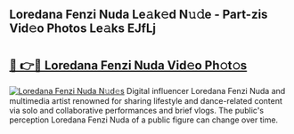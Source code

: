 ## Loredana Fenzi Nuda Le𝚊k𝚎d N𝚞𝚍e - Part-zis Vid𝚎o Photos Le𝚊ks EJfLj

# <h2><a href="http://fbb7yg.evod.top/?m=Loredana+Fenzi+Nuda">🔗 👉🔴 Loredana Fenzi Nuda Vid𝚎o Ph𝚘t𝚘s</a></h2>

[![Loredana Fenzi Nuda N𝚞d𝚎s](https://i.imgur.com/8V9OHl7.gif)](http://fbb7yg.evod.top/?m=Loredana+Fenzi+Nuda)
Digital influencer Loredana Fenzi Nuda and multimedia artist renowned for sharing lifestyle and dance-related content via solo and collaborative performances and brief vlogs. The public's perception Loredana Fenzi Nuda of a public figure can change over time. 

